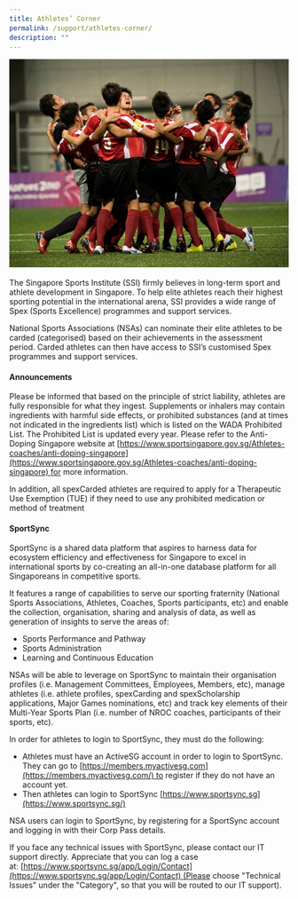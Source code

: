 ```yaml
---
title: Athletes’ Corner
permalink: /support/athletes-corner/
description: ""
---
```

![](/images/Support/Athlete's%20Corner/Athlete%20corner%20Pic.jpeg)

The Singapore Sports Institute (SSI) firmly believes in long-term sport and athlete development in Singapore. To help elite athletes reach their highest sporting potential in the international arena, SSI provides a wide range of Spex (Sports Excellence) programmes and support services.

National Sports Associations (NSAs) can nominate their elite athletes to be carded (categorised) based on their achievements in the assessment period. Carded athletes can then have access to SSI’s customised Spex programmes and support services.

#### **Announcements**

Please be informed that based on the principle of strict liability, athletes are fully responsible for what they ingest. Supplements or inhalers may contain ingredients with harmful side effects, or prohibited substances (and at times not indicated in the ingredients list) which is listed on the WADA Prohibited List. The Prohibited List is updated every year. Please refer to the Anti-Doping Singapore website at [https://www.sportsingapore.gov.sg/Athletes-coaches/anti-doping-singapore](https://www.sportsingapore.gov.sg/Athletes-coaches/anti-doping-singapore) for more information.

In addition, all spexCarded athletes are required to apply for a Therapeutic Use Exemption (TUE) if they need to use any prohibited medication or method of treatment

#### **SportSync**

SportSync is a shared data platform that aspires to harness data for ecosystem efficiency and effectiveness for Singapore to excel in international sports by co-creating an all-in-one database platform for all Singaporeans in competitive sports.

It features a range of capabilities to serve our sporting fraternity (National Sports Associations, Athletes, Coaches, Sports participants, etc) and enable the collection, organisation, sharing and analysis of data, as well as generation of insights to serve the areas of:

*   Sports Performance and Pathway
*   Sports Administration
*   Learning and Continuous Education

NSAs will be able to leverage on SportSync to maintain their organisation profiles (i.e. Management Committees, Employees, Members, etc), manage athletes (i.e. athlete profiles, spexCarding and spexScholarship applications, Major Games nominations, etc) and track key elements of their Multi-Year Sports Plan (i.e. number of NROC coaches, participants of their sports, etc).

In order for athletes to login to SportSync, they must do the following:

*   Athletes must have an ActiveSG account in order to login to SportSync. They can go to [https://members.myactivesg.com](https://members.myactivesg.com/) to register if they do not have an account yet.
*   Then athletes can login to SportSync [https://www.sportsync.sg](https://www.sportsync.sg/)

NSA users can login to SportSync, by registering for a SportSync account and logging in with their Corp Pass details.

If you face any technical issues with SportSync, please contact our IT support directly. Appreciate that you can log a case at: [https://www.sportsync.sg/app/Login/Contact](https://www.sportsync.sg/app/Login/Contact) (Please choose "Technical Issues" under the "Category", so that you will be routed to our IT support).